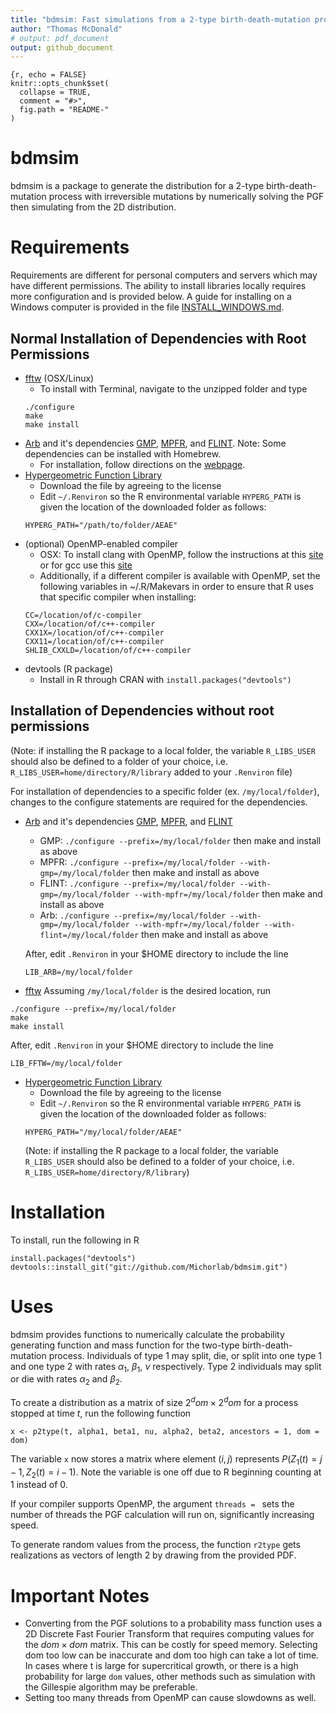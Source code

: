 ```yaml
---
title: "bdmsim: Fast simulations from a 2-type birth-death-mutation process"
author: "Thomas McDonald"
# output: pdf_document
output: github_document
---
```


<!-- README.md is generated from README.Rmd. Please edit that file -->

~~~
{r, echo = FALSE}
knitr::opts_chunk$set(
  collapse = TRUE,
  comment = "#>",
  fig.path = "README-"
)
~~~

# bdmsim

bdmsim is a package to generate the distribution for a 2-type
birth-death-mutation process with irreversible mutations by numerically
solving the PGF then simulating from the 2D distribution.

# Requirements

Requirements are different for personal computers and servers which may have
different permissions. The ability to install libraries locally requires more
configuration and is provided below. A guide for installing on a Windows
computer is provided in the file [INSTALL_WINDOWS.md](https://github.com/Michorlab/bdmsim/blob/master/INSTALL_WINDOWS.md).

## Normal Installation of Dependencies with Root Permissions
* [fftw](http://fftw.org/fftw-3.3.7.tar.gz) (OSX/Linux)
    + To install with Terminal, navigate to the unzipped folder and type
    ~~~
    ./configure
    make
    make install
    ~~~
* [Arb](http://arblib.org) and it's dependencies [GMP](https://gmplib.org), [MPFR](http://www.mpfr.org), and [FLINT](http://www.flintlib.org/). Note: Some dependencies can be installed with Homebrew.
    + For installation, follow directions on the [webpage](http://arblib.org/setup.html#download).
* [Hypergeometric Function Library](http://cpc.cs.qub.ac.uk/summaries/AEAE_v1_0.html)
    + Download the file by agreeing to the license
    + Edit `~/.Renviron` so the R environmental variable `HYPERG_PATH` is given the location of the downloaded folder as follows:
    ```
    HYPERG_PATH="/path/to/folder/AEAE"
    ```
* (optional) OpenMP-enabled compiler
    + OSX: To install clang with OpenMP, follow the instructions at this [site](https://thecoatlessprofessor.com/programming/openmp-in-r-on-os-x/) or
    for gcc use this [site](https://asieira.github.io/using-openmp-with-r-packages-in-os-x.html)
    + Additionally, if a different compiler is available with OpenMP, set the following
    variables in ~/.R/Makevars in order to ensure that R uses that specific compiler when installing:
    ~~~
    CC=/location/of/c-compiler
    CXX=/location/of/c++-compiler
    CXX1X=/location/of/c++-compiler
    CXX11=/location/of/c++-compiler
    SHLIB_CXXLD=/location/of/c++-compiler
    ~~~
* devtools (R package)
    + Install in R through CRAN with `install.packages("devtools")`

## Installation of Dependencies without root permissions
(Note: if installing the R package to a local folder, the variable `R_LIBS_USER` should also be defined to a folder of your choice,
i.e. `R_LIBS_USER=home/directory/R/library` added to your `.Renviron` file)

For installation of dependencies to a specific folder (ex. `/my/local/folder`), changes to the configure statements are required for the dependencies.

* [Arb](http://arblib.org) and it's dependencies [GMP](https://gmplib.org), [MPFR](http://www.mpfr.org), and [FLINT](http://www.flintlib.org/)
  + GMP: `./configure --prefix=/my/local/folder` then make and install as above
  + MPFR: `./configure --prefix=/my/local/folder --with-gmp=/my/local/folder` then make and install as above
  + FLINT: `./configure --prefix=/my/local/folder --with-gmp=/my/local/folder --with-mpfr=/my/local/folder` then make and install as above
  + Arb: `./configure --prefix=/my/local/folder --with-gmp=/my/local/folder --with-mpfr=/my/local/folder --with-flint=/my/local/folder` then make and install as above

  After, edit `.Renviron` in your $HOME directory to include the line
  ~~~
  LIB_ARB=/my/local/folder
  ~~~
* [fftw](http://fftw.org/fftw-3.3.7.tar.gz) Assuming `/my/local/folder` is the desired
location, run
~~~~
./configure --prefix=/my/local/folder
make
make install
~~~~
After, edit `.Renviron` in your $HOME directory to include the line
~~~
LIB_FFTW=/my/local/folder
~~~

* [Hypergeometric Function Library](http://cpc.cs.qub.ac.uk/summaries/AEAE_v1_0.html)
    + Download the file by agreeing to the license
    + Edit `~/.Renviron` so the R environmental variable `HYPERG_PATH` is given the location of the downloaded folder as follows:
    ```
    HYPERG_PATH="/my/local/folder/AEAE"
    ```
    (Note: if installing the R package to a local folder, the variable `R_LIBS_USER` should also be defined to a folder of your choice,
    i.e. `R_LIBS_USER=home/directory/R/library`)


# Installation
To install, run the following in R
~~~
install.packages("devtools")
devtools::install_git("git://github.com/Michorlab/bdmsim.git")
~~~


# Uses

bdmsim provides functions to numerically calculate the probability generating function and mass function for
the two-type birth-death-mutation process. Individuals of type 1 may split, die, or split into one type 1 and
one type 2 with rates $\alpha_1$, $\beta_1$, $\nu$ respectively. Type 2 individuals may split or die with
rates $\alpha_2$ and $\beta_2$.

To create a distribution as a matrix of size $2^dom \times 2^dom$ for a process stopped at time $t$,
run the following function
~~~
x <- p2type(t, alpha1, beta1, nu, alpha2, beta2, ancestors = 1, dom = dom)
~~~
The variable `x` now stores a matrix where element $(i,j)$ represents $P(Z_1(t) = j-1, Z_2(t) = i-1)$. Note
the variable is one off due to R beginning counting at 1 instead of 0.

If your compiler supports OpenMP, the argument `threads = ` sets the number of threads the PGF calculation
will run on, significantly increasing speed.

To generate random values from the process, the function `r2type` gets realizations as vectors of length
2 by drawing from the provided PDF.

# Important Notes
* Converting from the PGF solutions to a probability mass function uses a 2D Discrete Fast Fourier Transform
that requires computing values for the $dom \times dom$ matrix. This can be costly for speed memory. Selecting
dom too low can be inaccurate and dom too high can take a lot of time. In cases where t is large for
supercritical growth, or there is a high probability for large `dom` values, other methods such as simulation
with the Gillespie algorithm may be preferable.
* Setting too many threads from OpenMP can cause slowdowns as well.
